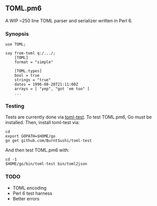 ## TOML.pm6

A WIP ~250 line TOML parser and serializer written in Perl 6.

### Synopsis

    use TOML;

    say from-toml q:/.../;
        [TOML]
        format = "simple"

        [TOML.types]
        bool = true
        strings = "true"
        dates = 1996-08-28T21:11:00Z
        arrays = [ "yep", "got 'em too" ]
        ...

### Testing

Tests are currently done via [toml-test](https://github.com/BurntSushi/toml-test).
To test TOML.pm6, Go must be installed. Then, install toml-test via:

    cd
    export GOPATH=$HOME/go
    go get github.com/BurntSushi/toml-test

And then test TOML.pm6 with:

    cd -1
    $HOME/go/bin/toml-test bin/toml2json

### TODO

 * TOML encoding
 * Perl 6 test harness
 * Better errors
